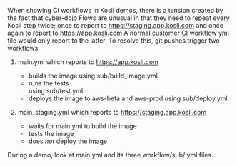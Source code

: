 
When showing CI workflows in Kosli demos, there is a tension created
by the fact that cyber-dojo Flows are unusual in that they need to 
repeat every Kosli step twice; once to report to https://staging.app.kosli.com
and once again to report to https://app.kosli.com
A normal customer CI workflow yml file would only report to the latter.
To resolve this, git pushes trigger two workflows:

1) main.yml which reports to https://app.kosli.com
   - builds the image
       using sub/build_image.yml
   - runs the tests  
       using sub/test.yml
   - deploys the image to aws-beta and aws-prod
       using sub/deploy.yml
   
2) main_staging.yml which reports to https://staging.app.kosli.com
   - waits for main.yml to build the image
   - tests the image
   - does _not_ deploy the image

During a demo, look at main.yml and its three workflow/sub/ yml files. 
